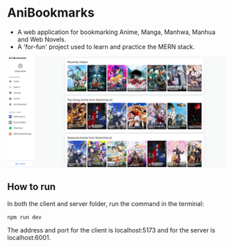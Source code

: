# AniBookmarks
- A web application for bookmarking Anime, Manga, Manhwa, Manhua and Web Novels.
- A 'for-fun' project used to learn and practice the MERN stack.

![An image of the home page of the application](/image.png)

## How to run
In both the client and server folder, run the command in the terminal:
```
npm run dev
```
The address and port for the client is localhost:5173 and for the server is localhost:6001.
